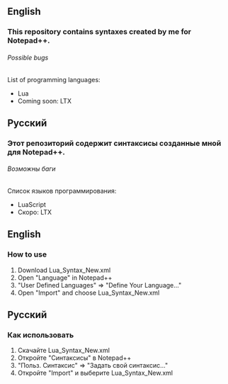 <h2>English</h2>
<h3>This repository contains syntaxes created by me for Notepad++.</h3>
<h6>Possible bugs</h6>

List of programming languages:
<ul>
<li>Lua</li>
<li>Coming soon: LTX</li>
</ul>

<h2>Русский</h2>
<h3>Этот репозиторий содержит синтаксисы созданные мной для Notepad++.</h3>
<h6>Возможны баги</h6>

Список языков программирования:
<ul>
<li>LuaScript</li>
<li>Скоро: LTX</li>
</ul>

<h2>English</h2>
<h3>How to use</h3>
<ol>
  <li>Download Lua_Syntax_New.xml</li>
  <li>Open "Language" in Notepad++</li>
  <li>"User Defined Languages" => "Define Your Language..."</li>
  <li>Open "Import" and choose Lua_Syntax_New.xml</li>
</ol>

<h2>Русский</h2>
<h3>Как использовать</h3>
<ol>
  <li>Скачайте Lua_Syntax_New.xml</li>
  <li>Откройте "Синтаксисы" в Notepad++</li>
  <li>"Польз. Синтаксис" => "Задать свой синтаксис..."</li>
  <li>Откройте "Import" и выберите Lua_Syntax_New.xml</li>
</ol>
